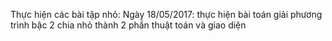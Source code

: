 Thực hiện các bài tập nhỏ:
Ngày 18/05/2017: thực hiện bài toán giải phương trình bậc 2 chia nhỏ thành 2 phần thuật toán và giao diện
